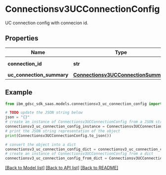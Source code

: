 # Connectionsv3UCConnectionConfig

UC connection config with connecion id.

## Properties

Name | Type | Description | Notes
------------ | ------------- | ------------- | -------------
**connection_id** | **str** | Connection id. | [optional] 
**uc_connection_summary** | [**Connectionsv3UCConnectionSummary**](Connectionsv3UCConnectionSummary.md) |  | [optional] 

## Example

```python
from ibm_gdsc_sdk_saas.models.connectionsv3_uc_connection_config import Connectionsv3UCConnectionConfig

# TODO update the JSON string below
json = "{}"
# create an instance of Connectionsv3UCConnectionConfig from a JSON string
connectionsv3_uc_connection_config_instance = Connectionsv3UCConnectionConfig.from_json(json)
# print the JSON string representation of the object
print(Connectionsv3UCConnectionConfig.to_json())

# convert the object into a dict
connectionsv3_uc_connection_config_dict = connectionsv3_uc_connection_config_instance.to_dict()
# create an instance of Connectionsv3UCConnectionConfig from a dict
connectionsv3_uc_connection_config_from_dict = Connectionsv3UCConnectionConfig.from_dict(connectionsv3_uc_connection_config_dict)
```
[[Back to Model list]](../README.md#documentation-for-models) [[Back to API list]](../README.md#documentation-for-api-endpoints) [[Back to README]](../README.md)


